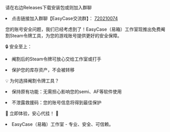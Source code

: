 请在右边Releases下载安装包或则加入群聊
<li>点击链接加入群聊【EasyCase交流群】： 
<a href="http://qm.qq.com/cgi-bin/qm/qr?_wv=1027&k=QGvNUNVcKThE9Dn_VIkFNb8Vm9QpKzbf&authKey=I%2F3boJUV0qXbXjMDJPCA9%2Fi5SxREZPA4L5tDlK05BnFpCuugX8VbwtkLmzK%2Bdnfc&noverify=0&group_code=720210074">720210074</a></li>  
<p> </p>
您的账号安全问题，我们已经考虑到了！EasyCase（易箱）工作室现推出免费阉割Steam令牌工具，为您的游戏账号提供更好的安全保障。
<p> </p>
<p> </p>
🔒 安全至上：
<p> </p>
<li>阉割后的Steam令牌可放心交给工作室或打手</li> 
<p> </p>
<li>保护您的库存资产，不会被转移</li> 
<p> </p>
<p> </p>
💡 为何选择阉割令牌工具？
<p> </p>
<li>保持原有功能：无需担心影响您的semi、AF等软件使用</li> 
<p> </p>
<li>不泄露救援码：您的账号信息将得到最佳保护</li> 
<p> </p>
<p> </p>
🚀 立即体验，安心代挂！ 🚀
<p> </p>
<p> </p>
<li>EasyCase（易箱）工作室 - 专业、安全、可信赖。</li> 
